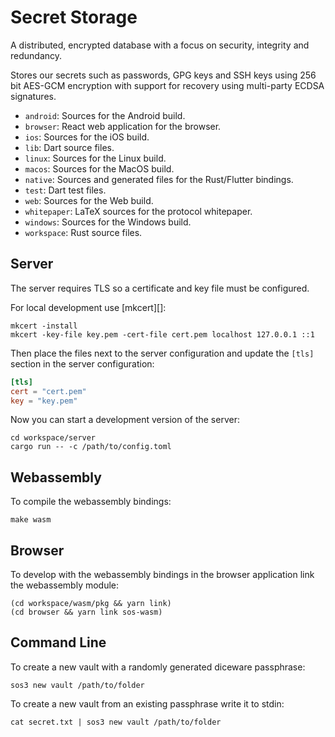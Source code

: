 # Secret Storage

A distributed, encrypted database with a focus on security, integrity and redundancy.

Stores our secrets such as passwords, GPG keys and SSH keys using 256 bit AES-GCM encryption with support for recovery using multi-party ECDSA signatures.

* `android`: Sources for the Android build.
* `browser`: React web application for the browser.
* `ios`: Sources for the iOS build.
* `lib`: Dart source files.
* `linux`: Sources for the Linux build.
* `macos`: Sources for the MacOS build.
* `native`: Sources and generated files for the Rust/Flutter bindings.
* `test`: Dart test files.
* `web`: Sources for the Web build.
* `whitepaper`: LaTeX sources for the protocol whitepaper.
* `windows`: Sources for the Windows build.
* `workspace`: Rust source files.

## Server

The server requires TLS so a certificate and key file must be configured.

For local development use [mkcert][]:

```
mkcert -install
mkcert -key-file key.pem -cert-file cert.pem localhost 127.0.0.1 ::1
```

Then place the files next to the server configuration and update the `[tls]` section in the server configuration:

```toml
[tls]
cert = "cert.pem"
key = "key.pem"
```

Now you can start a development version of the server:

```
cd workspace/server
cargo run -- -c /path/to/config.toml
```

## Webassembly

To compile the webassembly bindings:

```
make wasm
```

## Browser

To develop with the webassembly bindings in the browser application link the webassembly module:

```
(cd workspace/wasm/pkg && yarn link)
(cd browser && yarn link sos-wasm)
```

## Command Line

To create a new vault with a randomly generated diceware passphrase:

```
sos3 new vault /path/to/folder
```

To create a new vault from an existing passphrase write it to stdin:

```
cat secret.txt | sos3 new vault /path/to/folder
```
